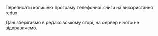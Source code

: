 Переписати колишню програму телефонної книги на використання redux.

Дані зберігаємо в редаксівському сторі, на сервер нічого не відправляємо.
